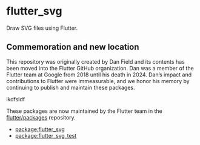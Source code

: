 # flutter_svg

Draw SVG files using Flutter.

## Commemoration and new location

This repository was originally created by Dan Field and its contents has been
moved into the Flutter GitHub organization. Dan was a member of the Flutter
team at Google from 2018 until his death in 2024. Dan’s impact and contributions
to Flutter were immeasurable, and we honor his memory by continuing to publish and
maintain these packages.

lkdfsldf

These packages are now maintained by the Flutter team in the
[flutter/packages](https://github.com/flutter/packages) repository.
  * [package:flutter_svg](https://github.com/flutter/packages/tree/main/third_party/packages/flutter_svg)
  * [package:flutter_svg_test](https://github.com/flutter/packages/tree/main/third_party/packages/flutter_svg_test)
